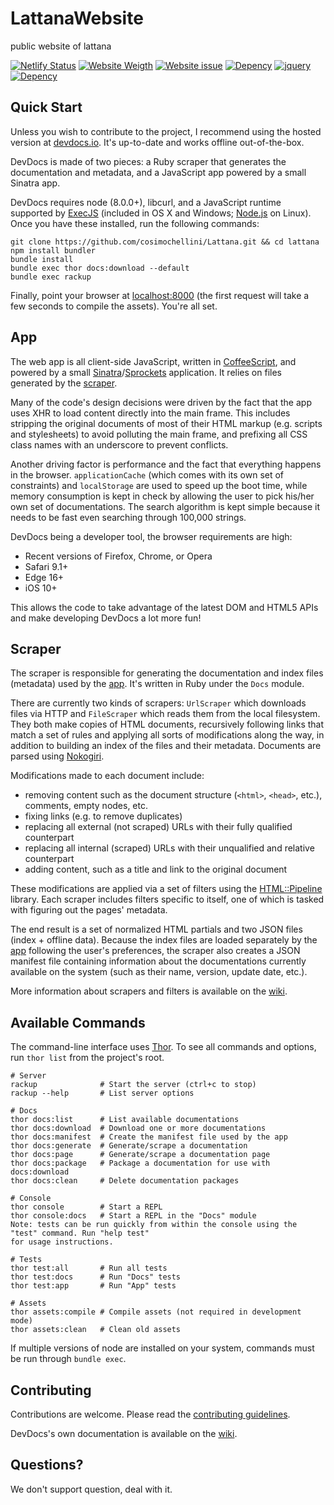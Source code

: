 # LattanaWebsite
public website of lattana


[![Netlify Status](https://api.netlify.com/api/v1/badges/96aea33a-7ed5-4253-acc2-a34e2ad475e9/deploy-status)](https://app.netlify.com/sites/lattana/deploys)
[![Website Weigth](https://img.shields.io/github/languages/code-size/cosimochellini/lattana.svg?style=flat)](https://app.netlify.com/sites/lattana/deploys)
[![Website issue](https://img.shields.io/bitbucket/issues-raw/cosimochellini/lattana.svg?style=flat)](https://app.netlify.com/sites/lattana/deploys)
[![Depency](https://img.shields.io/david/cosimochellini/lattana.svg?style=flat)](https://app.netlify.com/sites/lattana/deploys)
[![jquery](https://img.shields.io/badge/jquery-schifo-red.svg)](https://app.netlify.com/sites/lattana/deploys)
[![Depency](https://img.shields.io/badge/java-schifo-red.svg)](https://app.netlify.com/sites/lattana/deploys)


## Quick Start

Unless you wish to contribute to the project, I recommend using the hosted version at [devdocs.io](https://devdocs.io). It's up-to-date and works offline out-of-the-box.

DevDocs is made of two pieces: a Ruby scraper that generates the documentation and metadata, and a JavaScript app powered by a small Sinatra app.

DevDocs requires node (8.0.0+), libcurl, and a JavaScript runtime supported by [ExecJS](https://github.com/rails/execjs#readme) (included in OS X and Windows; [Node.js](https://nodejs.org/en/) on Linux). Once you have these installed, run the following commands:

```
git clone https://github.com/cosimochellini/Lattana.git && cd lattana
npm install bundler
bundle install
bundle exec thor docs:download --default
bundle exec rackup
```

Finally, point your browser at [localhost:8000](http://localhost:8000) (the first request will take a few seconds to compile the assets). You're all set.

## App

The web app is all client-side JavaScript, written in [CoffeeScript](http://coffeescript.org), and powered by a small [Sinatra](http://www.sinatrarb.com)/[Sprockets](https://github.com/rails/sprockets) application. It relies on files generated by the [scraper](#scraper).

Many of the code's design decisions were driven by the fact that the app uses XHR to load content directly into the main frame. This includes stripping the original documents of most of their HTML markup (e.g. scripts and stylesheets) to avoid polluting the main frame, and prefixing all CSS class names with an underscore to prevent conflicts.

Another driving factor is performance and the fact that everything happens in the browser. `applicationCache` (which comes with its own set of constraints) and `localStorage` are used to speed up the boot time, while memory consumption is kept in check by allowing the user to pick his/her own set of documentations. The search algorithm is kept simple because it needs to be fast even searching through 100,000 strings.

DevDocs being a developer tool, the browser requirements are high:

* Recent versions of Firefox, Chrome, or Opera
* Safari 9.1+
* Edge 16+
* iOS 10+

This allows the code to take advantage of the latest DOM and HTML5 APIs and make developing DevDocs a lot more fun!

## Scraper

The scraper is responsible for generating the documentation and index files (metadata) used by the [app](#app). It's written in Ruby under the `Docs` module.

There are currently two kinds of scrapers: `UrlScraper` which downloads files via HTTP and `FileScraper` which reads them from the local filesystem. They both make copies of HTML documents, recursively following links that match a set of rules and applying all sorts of modifications along the way, in addition to building an index of the files and their metadata. Documents are parsed using [Nokogiri](http://nokogiri.org).

Modifications made to each document include:

* removing content such as the document structure (`<html>`, `<head>`, etc.), comments, empty nodes, etc.
* fixing links (e.g. to remove duplicates)
* replacing all external (not scraped) URLs with their fully qualified counterpart
* replacing all internal (scraped) URLs with their unqualified and relative counterpart
* adding content, such as a title and link to the original document

These modifications are applied via a set of filters using the [HTML::Pipeline](https://github.com/jch/html-pipeline) library. Each scraper includes filters specific to itself, one of which is tasked with figuring out the pages' metadata.

The end result is a set of normalized HTML partials and two JSON files (index + offline data). Because the index files are loaded separately by the [app](#app) following the user's preferences, the scraper also creates a JSON manifest file containing information about the documentations currently available on the system (such as their name, version, update date, etc.).

More information about scrapers and filters is available on the [wiki](http://nonciclopedia.wikia.com/wiki/Pagina_principale).

## Available Commands

The command-line interface uses [Thor](http://whatisthor.com). To see all commands and options, run `thor list` from the project's root.

```
# Server
rackup              # Start the server (ctrl+c to stop)
rackup --help       # List server options

# Docs
thor docs:list      # List available documentations
thor docs:download  # Download one or more documentations
thor docs:manifest  # Create the manifest file used by the app
thor docs:generate  # Generate/scrape a documentation
thor docs:page      # Generate/scrape a documentation page
thor docs:package   # Package a documentation for use with docs:download
thor docs:clean     # Delete documentation packages

# Console
thor console        # Start a REPL
thor console:docs   # Start a REPL in the "Docs" module
Note: tests can be run quickly from within the console using the "test" command. Run "help test"
for usage instructions.

# Tests
thor test:all       # Run all tests
thor test:docs      # Run "Docs" tests
thor test:app       # Run "App" tests

# Assets
thor assets:compile # Compile assets (not required in development mode)
thor assets:clean   # Clean old assets
```

If multiple versions of node are installed on your system, commands must be run through `bundle exec`.

## Contributing

Contributions are welcome. Please read the [contributing guidelines](https://github.com/cosimochellini/Lattana/blob/master/README.md).

DevDocs's own documentation is available on the [wiki](http://nonciclopedia.wikia.com/wiki/Pagina_principale).

## Questions?

We don't support question, deal with it.

